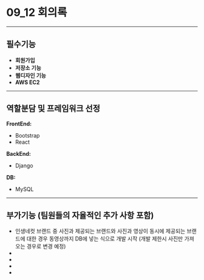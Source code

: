 # 09_12 회의록

---

## 필수기능
- **회원가입** 
- **저장소 기능** 
- **웹디자인 기능** 
- **AWS EC2**

---

## 역할분담 및 프레임워크 선정

**FrontEnd:**  
- Bootstrap  
- React

**BackEnd:**  
- Django

**DB:**  
- MySQL

---

## 부가기능 (팀원들의 자율적인 추가 사항 포함)
- 인생네컷 브랜드 중 사진과 제공되는 브랜드와 사진과 영상이 동시에 제공되는 브랜드에 대한 경우
동영상까지 DB에 넣는 식으로 개발 시작 (개발 제한시 사진만 가져오는 경우로 변경 예정)
- 
- 
- 
- 


